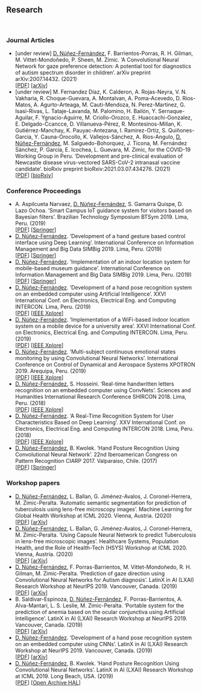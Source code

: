 <h2>Research</h2>
<br/>
<h3>Journal Articles</h3>
<ul>
<li>
[under review] <u>D. Núñez-Fernández</u>, F. Barrientos-Porras, R. H. Gilman, M. Vittet-Mondoñedo, P. Sheen, M. Zimic. ‘A Convolutional Neural Network for gaze preference detection: A potential tool for diagnostics of autism spectrum disorder in children’. arXiv preprint arXiv:2007.14432. (2021) <br/>
[<a href="https://arxiv.org/abs/2007.14432">PDF</a>] 
[<a href="https://arxiv.org/abs/2007.14432">arXiv</a>] 
</li>
<li>
[under review] M. Fernandez Díaz, K. Calderon, A. Rojas-Neyra, V. N. Vakharia, R. Choque-Guevara, A. Montalvan, A. Poma-Acevedo, D. Rios-Matos, A. Agurto-Arteaga, M. Cauti-Mendoza, N. Perez-Martinez, G. Isasi-Rivas, L. Tataje-Lavanda, M. Palomino, H. Bailón, Y. Sernaque-Aguilar, F. Ygnacio-Aguirre, M. Criollo-Orozco, E. Huaccachi-Gonzalez, E. Delgado-Ccancce, D. Villanueva-Pérez, R. Montesinos-Millan, K. Gutiérrez-Manchay, K. Pauyac-Antezana, I. Ramirez-Ortiz, S. Quiñones-Garcia, Y. Cauna-Orocollo, K. Vallejos-Sánchez, A. Rios-Angulo, <u>D. Núñez-Fernández</u>, M. Salguedo-Bohorquez, J. Ticona, M. Fernández Sánchez, P. García, E. Icochea, L. Guevara, M. Zimic, for the COVID-19 Working Group in Peru. ‘Development and pre-clinical evaluation of Newcastle disease virus-vectored SARS-CoV-2 intranasal vaccine candidate’. bioRxiv preprint bioRxiv:2021.03.07.434276. (2021) <br/>
[<a href="https://www.biorxiv.org/content/10.1101/2021.03.07.434276v1">PDF</a>] 
[<a href="https://www.biorxiv.org/content/10.1101/2021.03.07.434276v1">bioRxiv</a>] 
</li>
</ul>
<h3>Conference Proceedings</h3>
<ul>
<li>
A. Aspilcueta Narvaez, <u>D. Núñez-Fernández</u>, S. Gamarra Quispe, D. Lazo Ochoa. ‘Smart Campus IoT guidance system for visitors based on Bayesian filters’. Brazilian Technology Symposium BTSym 2019. Lima, Peru. (2019) <br/>
[<a href="/research/2019%20-%20btsym 2019%20-%20iot%20guidance%20system%20based%20on%20bayesian%20filters.pdf">PDF</a>] 
[<a href="https://doi.org/10.1007/978-3-030-57566-3_46">Springer</a>] 
</li>
<li> 
<u>D. Núñez-Fernández</u>. ‘Development of a hand gesture based control interface using Deep Learning’. International Conference on Information Management and Big Data SIMBig 2019. Lima, Peru. (2019) <br/>
[<a href="/research/2019%20-%20simbig%202019%20-%20development%20of%20a%20hand%20gesture%20interface.pdf">PDF</a>] 
[<a href="https://link.springer.com/chapter/10.1007%2F978-3-030-46140-9_14">Springer</a>] 
</li>
<li> 
<u>D. Núñez-Fernández</u>. ‘Implementation of an indoor location system for mobile-based museum guidance’. International Conference on Information Management and Big Data SIMBig 2019. Lima, Peru. (2019) <br/>
[<a href="/research/2019%20-%20simbig%202019%20-%20implementation%20of%20an%20indoor%20location%20system%20museum.pdf">PDF</a>] 
[<a href="https://link.springer.com/chapter/10.1007%2F978-3-030-46140-9_7">Springer</a>] 
</li>
<li>
<u>D. Núñez-Fernández</u>. ‘Development of a hand pose recognition system on an embedded computer using Artificial Intelligence’. XXVI International Conf. on Electronics, Electrical Eng. and Computing INTERCON. Lima, Peru. (2019) <br/>
[<a href="/research/2019%20-%20intercon%202019%20-%20hand%20pose%20on%20embedded%20computer%20using%20ai.pdf">PDF</a>] 
[<a href="https://ieeexplore.ieee.org/document/8853573">IEEE Xplore</a>] 
</li>
<li>
<u>D. Núñez-Fernández</u>. ‘Implementation of a WiFi-based indoor location system on a mobile device for a university area’. XXVI International Conf. on Electronics, Electrical Eng. and Computing INTERCON. Lima, Peru. (2019) <br/>
[<a href="2019%20-%20intercon%202019%20-%20wifi%20indoor%20location%20on%20mobile%20device%20for%20university.pdf">PDF</a>] 
[<a href="https://ieeexplore.ieee.org/document/8853556">IEEE Xplore</a>] 
</li>
<li>
<u>D. Núñez-Fernández</u>. ‘Multi-subject continuous emotional states monitoring by using Convolutional Neural Networks’. International Conference on Control of Dynamical and Aerospace Systems XPOTRON 2019. Arequipa, Peru. (2019) <br/> 
[<a href="/research/2019%20-%20xpotron%202019%20-%20multi-subject%20emotional%20states%20monitoring.pdf">PDF</a>]
[<a href="https://ieeexplore.ieee.org/document/8705963">IEEE Xplore</a>]
</li>
<li>
<u>D. Núñez-Fernández</u>, S. Hosseini. ‘Real-time handwritten letters recognition on an embedded computer using ConvNets’. Sciences and Humanities International Research Conference SHIRCON 2018. Lima, Peru. (2018) <br/> 
[<a href="/research/2018%20-%20shircon%202018%20-%20real-time%20handwritten%20letters%20recognition.pdf">PDF</a>]
[<a href="https://ieeexplore.ieee.org/document/8592981">IEEE Xplore</a>]
</li>
<li>
<u>D. Núñez-Fernández</u>. ‘A Real-Time Recognition System for User Characteristics Based on Deep Learning’. XXV International Conf. on Electronics, Electrical Eng. and Computing INTERCON 2018. Lima, Peru. (2018) <br/> 
[<a href="/research/2018%20-%20intercon%202018%20-%20real-time%20recognition%20for%20user%20characteristics.pdf">PDF</a>] 
[<a href="https://ieeexplore.ieee.org/document/8526381">IEEE Xplore</a>] 
</li>
<li> 
<u>D. Núñez-Fernández</u>, B. Kwolek. ‘Hand Posture Recognition Using Convolutional Neural Network’. 22nd Iberoamerican Congress on Pattern Recognition CIARP 2017. Valparaiso, Chile. (2017) <br/> 
[<a href="/research/2018%20-%20ciarp%202017%20-%20hand%20posture%20recognition%20using%20cnn.pdf">PDF</a>]
[<a href="https://link.springer.com/chapter/10.1007/978-3-319-75193-1_53">Springer</a>]
</li>
</ul>
<h3>Workshop papers</h3>
<ul>
<li>
<u>D. Núñez-Fernández</u>, L. Ballan, G. Jiménez-Avalos, J. Coronel-Herrera, M. Zimic-Peralta. ‘Automatic semantic segmentation for prediction of tuberculosis using lens-free microscopy images’. Machine Learning for Global Health Workshop at ICML 2020. Vienna, Austria. (2020) <br/>
[<a href="/research/2020%20-%20ml4gh%20at%20icml%202020%20-%20segmentation%20for%20prediction%20of%20tuberculosis.pdf">PDF</a>] 
[<a href="https://arxiv.org/abs/2007.02482">arXiv</a>] 
</li>
<li>
<u>D. Núñez-Fernández</u>, L. Ballan, G. Jiménez-Avalos, J. Coronel-Herrera, M. Zimic-Peralta. ‘Using Capsule Neural Network to predict Tuberculosis in lens-free microscopic images’. Healthcare Systems, Population Health, and the Role of Health-Tech (HSYS) Workshop at ICML 2020. Vienna, Austria. (2020) <br/>
[<a href="/research/2020%20-%20hsys%20at%20icml%202020%20-%20capsule%20neural%20network%20for%20tuberculosis%20detection.pdf">PDF</a>] 
[<a href="https://arxiv.org/abs/2007.02457">arXiv</a>] 
</li>
<li>
<u>D. Núñez-Fernández</u>, F. Porras-Barrientos, M. Vittet-Mondoñedo, R. H. Gilman, M. Zimic-Peralta. ‘Prediction of gaze direction using Convolutional Neural Networks for Autism diagnosis’. LatinX in AI (LXAI) Research Workshop at NeurIPS 2019. Vancouver, Canada. (2019) <br/>
[<a href="/research/2019%20-%20lxai%20at%20neurips%202019%20-%20prediction%20gaze%20direction%20using%20cnns%20for%20autism.pdf">PDF</a>] 
[<a href="https://arxiv.org/abs/1911.05629">arXiv</a>] 
</li>
<li>
B. Saldivar-Espinoza, <u>D. Núñez-Fernández</u>, F. Porras-Barrientos, A. Alva-Mantari, L. S. Leslie, M. Zimic-Peralta. ‘Portable system for the prediction of anemia based on the ocular conjunctiva using Artificial Intelligence’. LatinX in AI (LXAI) Research Workshop at NeurIPS 2019. Vancouver, Canada. (2019) <br/>
[<a href="/research/2019%20-%20lxai%20at%20neurips%202019%20-%20prediction%20of%20anemia%20via%20the%20ocular%20conjunctiva.pdf">PDF</a>] 
[<a href="https://arxiv.org/abs/1910.12399">arXiv</a>] 
</li>
<li>
<u>D. Núñez-Fernández</u>. ‘Development of a hand pose recognition system on an embedded computer using CNNs’. LatinX in AI (LXAI) Research Workshop at NeurIPS 2019. Vancouver, Canada. (2019) <br/>
[<a href="/research/2019%20-%20lxai%20at%20neurips%202019%20-%20hand%20pose%20recognition%20on%20an%20embedded%20computer.pdf">PDF</a>] 
[<a href="https://arxiv.org/abs/1910.11100v1">arXiv</a>] 
</li>
<li>
<u>D. Núñez-Fernández</u>, B. Kwolek. ‘Hand Posture Recognition Using Convolutional Neural Networks’. LatinX in AI (LXAI) Research Workshop at ICML 2019. Long Beach, USA. (2019) <br/>
[<a href="/research/2019%20-%20lxai%20at%20icml%202019%20-%20hand%20posture%20recognition%20using%20cnns.pdf">PDF</a>] 
[<a href="https://hal.archives-ouvertes.fr/hal-02263892">Open Archive HAL</a>] 
</li>
</ul>
